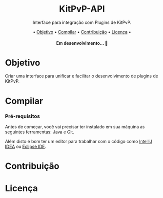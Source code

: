 <h1 align="center">KitPvP-API</h1>
<p align="center">Interface para integração com Plugins de KitPvP.</p>
<p align="center">
  • 
 <a href="#objetivo">Objetivo</a> • 
 <a href="#compilar">Compilar</a> • 
 <a href="#contribuicao">Contribuição</a> • 
 <a href="#licenc-a">Licença</a> • 
</p>
<h4 align="center"> 
	Em desenvolvimento...  🚧
</h4>

# Objetivo
Criar uma interface para unificar e facilitar o desenvolvimento de plugins de KitPvP.

# Compilar
### Pré-requisitos
Antes de começar, você vai precisar ter instalado em sua máquina as seguintes ferramentas:
[Java](https://java.com) e [Git](https://git-scm.com).

Além disto é bom ter um editor para trabalhar com o código como [IntelliJ IDEA](https://www.jetbrains.com/pt-br/idea/) ou [Eclipse IDE](https://www.eclipse.org).

# Contribuição

# Licença
